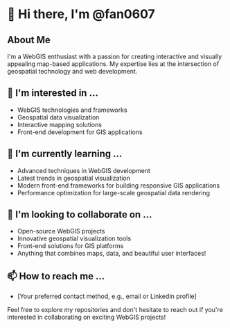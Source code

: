 # 👋 Hi there, I'm @fan0607

## About Me
I'm a WebGIS enthusiast with a passion for creating interactive and visually appealing map-based applications. My expertise lies at the intersection of geospatial technology and web development.

## 👀 I'm interested in ...
- WebGIS technologies and frameworks
- Geospatial data visualization
- Interactive mapping solutions
- Front-end development for GIS applications

## 🌱 I'm currently learning ...
- Advanced techniques in WebGIS development
- Latest trends in geospatial visualization
- Modern front-end frameworks for building responsive GIS applications
- Performance optimization for large-scale geospatial data rendering

## 💞️ I'm looking to collaborate on ...
- Open-source WebGIS projects
- Innovative geospatial visualization tools
- Front-end solutions for GIS platforms
- Anything that combines maps, data, and beautiful user interfaces!

## 📫 How to reach me ...
- [Your preferred contact method, e.g., email or LinkedIn profile]

Feel free to explore my repositories and don't hesitate to reach out if you're interested in collaborating on exciting WebGIS projects!
